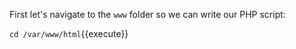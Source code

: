 First let's navigate to the `www` folder so we can write our PHP script:

`
cd /var/www/html
`{{execute}}

